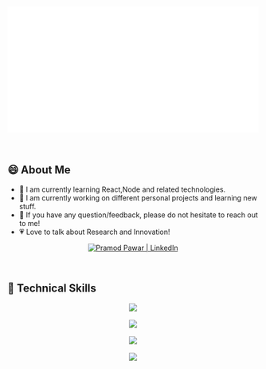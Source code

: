 <p align="center">
  <img src="https://github.com/pramodpawar11/pramodpawar11/blob/main/header.svg" alt="my banner"></a>
</p>
<br>

## 😄 About Me
- 🌱 I am currently learning React,Node and related technologies.
- 🔭 I am currently working on different personal projects and learning new stuff.
- 💬 If you have any question/feedback, please do not hesitate to reach out to me!
- 💗 Love to talk about Research and Innovation!

  
<p align="center">
  <a href="https://www.linkedin.com/in/pramodpawar15/"><img src="https://img.shields.io/badge/LinkedIn-0077B5?style=for-the-badge&logo=linkedin&logoColor=white" alt="Pramod Pawar | LinkedIn"/></a>
</p>

<br>

## 💼 Technical Skills

<p align="center">
  <a href="https://skillicons.dev">
    <img src="https://skillicons.dev/icons?i=cpp,cs,js,py,ts" />
  </a>
</p>

<p align="center">
  <a href="https://skillicons.dev">
    <img src="https://skillicons.dev/icons?i=react,nextjs,html,css,tailwind,bootstrap" />
  </a>
</p>

<p align="center">
  <a href="https://skillicons.dev">
    <img src="https://skillicons.dev/icons?i=nodejs,express,dotnet,mongodb,mysql,sqlite,docker" />
  </a>
</p>

<p align="center">
  <a href="https://skillicons.dev">
    <img src="https://skillicons.dev/icons?i=git,github,heroku,vercel,atom,vscode,visualstudio,androidstudio" />
  </a>
</p>

<br>

<br>
